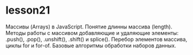 # lesson21
Массивы (Arrays) в JavaScript. Понятие длинны массива (length). Методы работы с массивом добавляющие и удаляющие элементы: .push(), .pop(), .unshift(), .shift() и splice(). Перебор элементов массива, циклы for и for-of. Базовые алгоритмы обработки наборов данных.
